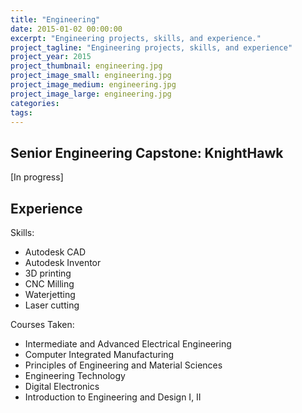 ```yaml
---
title: "Engineering"
date: 2015-01-02 00:00:00
excerpt: "Engineering projects, skills, and experience."
project_tagline: "Engineering projects, skills, and experience"
project_year: 2015
project_thumbnail: engineering.jpg
project_image_small: engineering.jpg
project_image_medium: engineering.jpg
project_image_large: engineering.jpg
categories:
tags:
---
```


## Senior Engineering Capstone: KnightHawk

[In progress]

## Experience

Skills:

- Autodesk CAD
- Autodesk Inventor
- 3D printing
- CNC Milling
- Waterjetting
- Laser cutting

Courses Taken:

- Intermediate and Advanced Electrical Engineering
- Computer Integrated Manufacturing
- Principles of Engineering and Material Sciences
- Engineering Technology
- Digital Electronics
- Introduction to Engineering and Design I, II